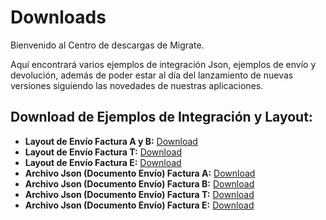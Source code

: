 # Downloads

Bienvenido al Centro de descargas de Migrate.

Aquí encontrará varios ejemplos de integración Json, ejemplos de envío y devolución, además de poder estar al día del lanzamiento de nuevas versiones siguiendo las novedades de nuestras aplicaciones.

## Download de Ejemplos de Integración y Layout:

- **Layout de Envío Factura A y B:** [Download](https://migrate-company.github.io/PortalInvoiCyArgentina/facturas/API-Emision_ARG-Factura_A_y_B.xlsx)
- **Layout de Envío Factura T:** [Download](https://migrate-company.github.io/PortalInvoiCyArgentina/facturas/API-Emision_ARG-Factura_T.xlsx)
- **Layout de Envío Factura E:** [Download](https://migrate-company.github.io/PortalInvoiCyArgentina/facturas/API-Emision_ARG-Factura_E.xlsx)
- **Archivo Json (Documento Envío) Factura A:** [Download](https://migrate-company.github.io/PortalInvoiCyArgentina/facturas/FacturaA.json)
- **Archivo Json (Documento Envío) Factura B:** [Download](https://migrate-company.github.io/PortalInvoiCyArgentina/facturas/FacturaB.json)
- **Archivo Json (Documento Envío) Factura T:** [Download](https://migrate-company.github.io/PortalInvoiCyArgentina/facturas/FacturaC.json)
- **Archivo Json (Documento Envío) Factura E:** [Download](https://migrate-company.github.io/PortalInvoiCyArgentina/facturas/FacturaT.json)